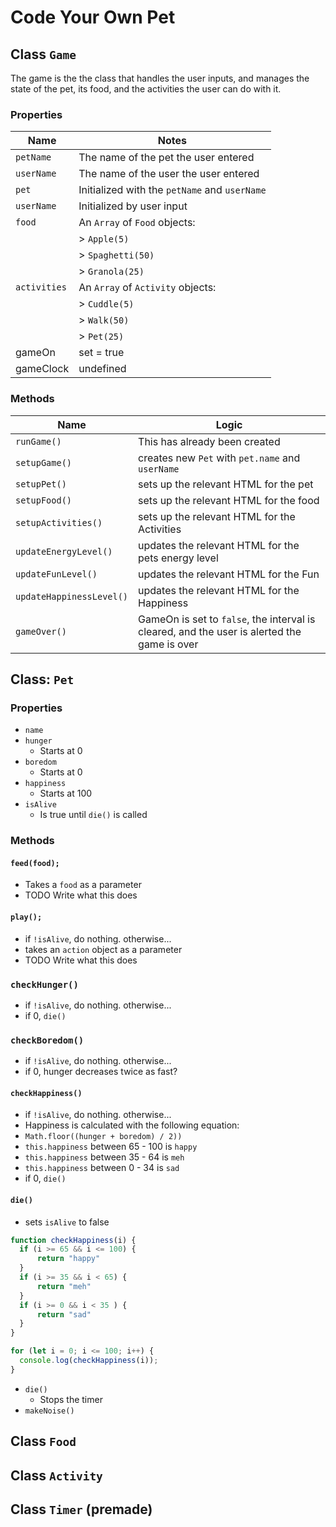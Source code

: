 # Code Your Own Pet

## Class `Game`
The game is the the class that handles the user inputs, and manages the state of the pet, its food, and the activities the user can do with it.
### Properties
| Name | Notes |
| ---   | --- |
| `petName` | The name of the pet the user entered |
| `userName` | The name of the user the user entered  |
| `pet` |  Initialized with the `petName` and `userName` |
| `userName` | Initialized by user input |
|  `food` | An `Array` of `Food` objects:
| |                 > `Apple(5)`|
| |                 > `Spaghetti(50)`|
| |                 > `Granola(25)` |
|  `activities` | An `Array` of `Activity` objects:
| |                 > `Cuddle(5)`|
| |                 > `Walk(50)`|
| |                 > `Pet(25)` |
| gameOn | set = true |
| gameClock | undefined |

### Methods
| Name | Logic |
| ---   | --- |
| `runGame()` | This has already been created |
| `setupGame()` | creates new `Pet` with `pet.name` and `userName` |
| `setupPet()` | sets up the relevant HTML for the pet |
|  `setupFood()` | sets up the relevant HTML for the food |
|  `setupActivities()` | sets up the relevant HTML for the Activities |
|  `updateEnergyLevel()` | updates the relevant HTML for the pets energy level |
|  `updateFunLevel()` | updates the relevant HTML for the Fun |
|  `updateHappinessLevel()` | updates the relevant HTML for the Happiness |
| `gameOver()` | GameOn is set to `false`, the interval is cleared, and the user is alerted the game is over|


## Class: `Pet`
### Properties

- `name`
- `hunger`
  - Starts at 0
- `boredom`
  - Starts at 0
- `happiness`
  - Starts at 100
- `isAlive`
  - Is true until `die()` is called

### Methods
#### `feed(food);`
- Takes a `food` as a parameter
- TODO Write what this does
#### `play();`
- if `!isAlive`, do nothing. otherwise...
- takes an `action` object as a parameter
- TODO Write what this does
### `checkHunger()`
  - if `!isAlive`, do nothing. otherwise...
  - if 0, `die()`
### `checkBoredom()`
  - if `!isAlive`, do nothing. otherwise...
  - if 0, hunger decreases twice as fast?
#### `checkHappiness()`
  - if `!isAlive`, do nothing. otherwise...
  - Happiness is calculated with the following equation:
  - `Math.floor((hunger + boredom) / 2))`
  - `this.happiness` between 65 - 100 is `happy`
  - `this.happiness` between 35 - 64 is `meh`
  - `this.happiness` between 0 - 34 is `sad`
  - if 0, `die()`
#### `die()`
  - sets `isAlive` to false

```js
function checkHappiness(i) {
  if (i >= 65 && i <= 100) {
      return "happy"
  }
  if (i >= 35 && i < 65) {
      return "meh"
  }
  if (i >= 0 && i < 35 ) {
      return "sad"
  }
}

for (let i = 0; i <= 100; i++) {
  console.log(checkHappiness(i));
}
```
- `die()`
  - Stops the timer
- `makeNoise()`

## Class `Food`
## Class `Activity`
## Class `Timer` (premade)